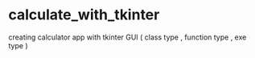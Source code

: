 # calculate_with_tkinter
creating calculator app with tkinter GUI  ( class type , function type , exe type )
